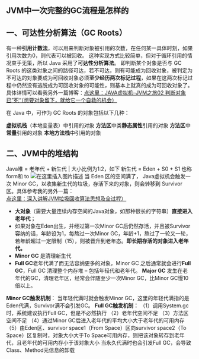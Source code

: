 ## JVM中一次完整的GC流程是怎样的

## 一、可达性分析算法（GC Roots）

有一种**引用计数法**，可以用来判断对象被引用的次数，在任何某一具体时刻，如果引用次数为0，则代表可以被回收。
这种实现方式比较简单，但对于循环引用的情况束手无策，所以 Java 采用了**可达性分析算法**。
即判断某个对象是否与 GC Roots 的这类对象之间的路径可达，若不可达，则有可能成为回收对象，被判定为不可达的对象要成为可回收对象必须**至少经历两次标记过程**，如果在这两次标记过程中仍然没有逃脱成为可回收对象的可能性，则基本上就真的成为可回收对象了。
具体详情可以看我另外一篇博客：[点这里：JAVA虚拟机–JVM之旅02 判断对象已”死“（想要对象留下，就给它一个自救的机会）](https://blog.csdn.net/fristjcjdncg/article/details/107725146)

在 Java 中，可作为 GC Roots 的对象包括以下几种：

**虚拟机栈**（本地变量表）中引用的对象
**方法区**中类**静态属性**引用的对象
**方法区**中**常量**引用的对象
**本地方法栈**中引用的对象

## 二、JVM中的堆结构

Java堆 = 老年代 + 新生代 | 大小比例为1:2，如下
新生代 = Eden + S0 + S1 也称 form和 to
![在这里插入图片描述](https://img-blog.csdnimg.cn/20200801204214577.png?x-oss-process=image/watermark,type_ZmFuZ3poZW5naGVpdGk,shadow_10,text_aHR0cHM6Ly9ibG9nLmNzZG4ubmV0L2ZyaXN0amNqZG5jZw==,size_16,color_FFFFFF,t_70)
当 Eden 区的空间满了， Java虚拟机会触发一次 Minor GC，以收集新生代的垃圾，存活下来的对象，则会转移到 Survivor 区。具体参考我的另外一篇：[点这里：深入讲解JVM垃圾回收算法思想及全过程）](https://blog.csdn.net/fristjcjdncg/article/details/107727764)

- **大对象**（需要大量连续内存空间的Java对象，如那种很长的字符串）**直接进入老年代**；
- 如果对象在Eden出生，并经过第一次Minor GC后仍然存活，并且被Survivor容纳的话，年龄设为1，每熬过一次Minor GC，年龄+1，熬过了一轮又一轮，若年龄超过一定限制（15），则被晋升到老年态。**即长期存活的对象进入老年代。**
- **Minor GC** 是清理新生代
- **Full GC**老年代满了而无法容纳更多的对象，Minor GC 之后通常就会进行**Full GC**，Full GC 清理整个内存堆 – 包括年轻代和老年代。
  **Major GC** 发生在老年代的GC，清理老年区，经常会伴随至少一次Minor GC，比Minor GC慢10倍以上。

**Minor GC触发机制**：
当年轻代满时就会触发Minor GC，这里的年轻代满指的是Eden代满，Survivor满不会引发GC。
**Full GC触发机制：**
（1）调用System.gc时，系统建议执行Full GC，但是不必然执行
（2）老年代空间不足
（3）方法区空间不足
（4）通过Minor GC后进入老年代的平均大小大于老年代的可用内存
（5）由Eden区、survivor space1（From Space）区向survivor space2（To Space）区复制时，对象大小大于To Space可用内存，则把该对象转存到老年代，且老年代的可用内存小于该对象大小
当永久代满时也会引发Full GC，会导致Class、Method元信息的卸载